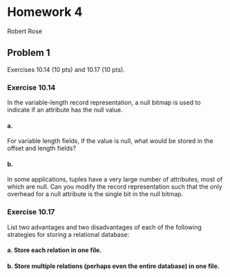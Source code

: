 # Homework 4

Robert Rose

## Problem 1

Exercises 10.14 (10 pts) and 10.17 (10 pts). 

### Exercise 10.14

In the variable-length record representation, a null bitmap is used to
indicate if an attribute has the null value.

#### a. 

For variable length fields, if the value is null, what would be stored
in the offset and length fields?

#### b.

In some applications, tuples have a very large number of attributes,
most of which are null. Can you modify the record representation
such that the only overhead for a null attribute is the single bit in
the null bitmap.

### Exercise 10.17

List two advantages and two disadvantages of each of the following strategies 
for storing a relational database:

#### a. Store each relation in one file.

#### b. Store multiple relations (perhaps even the entire database) in one file.

